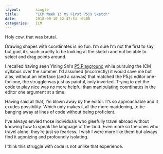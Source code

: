 ```yaml
---
layout:       single
title:        "ICM Week 1: My First P5js Sketch"
date:         2018-09-10 22:47:54 -0400
categories:   ICM
---
```


Holy cow, that was brutal.

Drawing shapes with coordinates is no fun. I’m sure I’m not the first to say but god, it’s such cruelty to be looking at the sketch and not be able to select and drag points around.

I recalled having seen Yining Shi’s [P5.Playground](https://yining1023.github.io/p5PlayGround/) while pursuing the ICM syllabus over the summer. I'd assumed (incorrectly) it would save me but alas, without an interface (and a canvas) that matched the P5.js editor one-for-one, the struggle was just as painful, only inverted. Trying to get the code to play nice was no more helpful than manipulating coordinates in the editor one argument at a time.

Having said all that, I’m blown away by the editor. It’s so approachable and it exudes possibility. Which only makes it all the more maddening, to be banging away at lines of code without being proficient.

I’ve always envied those individuals who gleefully travel abroad without knowing how to speak the language of the land. Even more so the ones who travel alone, they’re just so fearless. I wish I were more like them but always find it agonizing and profoundly isolating.

I think this struggle with code is not unlike that experience.
